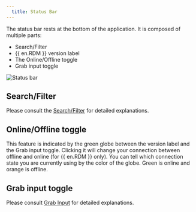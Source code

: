 ```yaml
---
  title: Status Bar
---
```

The status bar rests at the bottom of the application. It is composed of multiple parts:  

* Search/Filter 
* {{ en.RDM }} version label 
* The Online/Offline toggle 
* Grab input toggle 

![Status bar](https://webdevolutions.azureedge.net/docs/en/rdm/windows/clip10988.png)  

## Search/Filter 

Please consult the [Search/Filter](/rdm/windows/user-interface/status-bar/search-filter/) for detailed explanations. 

## Online/Offline toggle 

This feature is indicated by the green globe between the version label and the Grab input toggle. Clicking it will change your connection between offline and online (for {{ en.RDM }} only). You can tell which connection state you are currently using by the color of the globe. Green is online and orange is offline. 

## Grab input toggle 

Please consult [Grab Input](/rdm/windows/user-interface/status-bar/grab-input/) for detailed explanations. 

